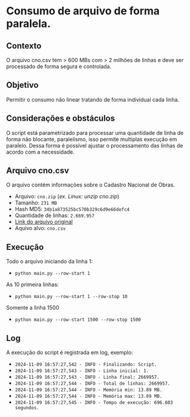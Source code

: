 # Consumo de arquivo de forma paralela.

## Contexto
O arquivo cno.csv tem > 600 MBs com > 2 milhões de linhas e deve ser processado de forma segura e controlada.

## Objetivo
Permitir o consumo não linear tratando de forma individual cada linha.

## Considerações e obstáculos
O script está parametrizado para processar uma quantidade de linha de forma não blocante, paralelismo, isso permite multiplas execução em paralelo. Dessa forma é possível ajustar o processamento das linhas de acordo com a necessidade.

## Arquivo cno.csv
O arquivo contém informações sobre o Cadastro Nacional de Obras.
- Arquivo: ```cno.zip``` (*ex. Linux: unzip cno.zip*)
- Tamanho: ```231 MB```
- Hash MD5: ```34b1a873525bc570b329c6d9e66defc4```
- Quantidade de linhas:  ```2.669.957```
- [Link do arquivo original](https://arquivos.receitafederal.gov.br/cno/cno.zip)
- Aquivo alvo: ```cno.csv```

## Execução
Todo o arquivo iniciando da linha 1:
- ```python main.py --row-start 1```

As 10 primeira linhas:
- ```python main.py --row-start 1 --row-stop 10```

Somente a linha 1500
- ```python main.py --row-start 1500 --row-stop 1500```

## Log
A execução do script é registrada em log, exemplo:
- ```2024-11-09 16:57:27,542 - INFO - Finalizando: Script.```
- ```2024-11-09 16:57:27,543 - INFO - Linha inicial: 1.```
- ```2024-11-09 16:57:27,543 - INFO - Linha final: 2669957.```
- ```2024-11-09 16:57:27,544 - INFO - Total de linhas: 2669957.```
- ```2024-11-09 16:57:27,544 - INFO - Memória min: 13.89 MB.```
- ```2024-11-09 16:57:27,544 - INFO - Memória max: 13.89 MB.```
- ```2024-11-09 16:57:27,545 - INFO - Tempo de execução: 696.603 segundos.```
